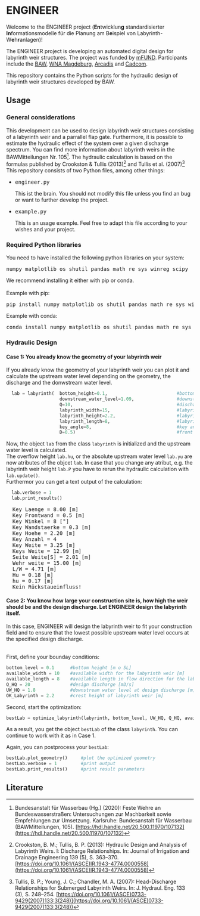 # ENGINEER
Welcome to the ENGINEER project (**En**twicklun**g** standardisierter **In**formationsmodelle für die Planung am B**e**ispiel von Labyrinth-W**e**h**r**anlagen)!

The ENGINEER project is developing an automated digital design for labyrinth weir structures. The project was funded by [mFUND](https://bmdv.bund.de/DE/Themen/Digitales/mFund/Projekte/mfund-projekte.html). Participants include the [BAW](www.baw.de), [WNA Magdeburg](https://www.wna-magdeburg.wsv.de/Webs/WNA/WNA-Magdeburg/DE/Startseite/startseite_node.html), [Arcadis](https://www.arcadis.com/de-de) and [Cadcom](https://cadcom.de/).

This repository contains the Python scripts for the hydraulic design of labyrinth weir structures developed by BAW.

## Usage
### General considerations
This development can be used to design labyrinth weir structures consisting of a labyrinth weir and a parrallel flap gate. Furthermore, it is possible to estimate the hydraulic effect of the system over a given discharge spectrum. You can find more information about labyrinth weirs in the BAWMitteilungen Nr. 105[^fn1]. The hydraulic calculation is based on the formulas published by Crookston & Tullis (2013)[^fn2] and Tullis et al. (2007)[^fn3]<br>
This repository consists of two Python files, among other things:
* <pre>engineer.py</pre> This ist the brain. You should not modify this file unless you find an bug or want to further develop the project.
* <pre>example.py</pre> This is an usage example. Feel free to adapt this file according to your wishes and your project.

### Required Python libraries
You need to have installed the following python libraries on your system:
<pre>numpy matplotlib os shutil pandas math re sys winreg scipy</pre>
We recommend installing it either with pip or conda.<br><br>
Example with pip:
<pre>pip install numpy matplotlib os shutil pandas math re sys winreg scipy</pre>
Example with conda:
<pre>conda install numpy matplotlib os shutil pandas math re sys winreg scipy</pre>

### Hydraulic Design
#### Case 1: You already know the geometry of your labyrinth weir
If you already know the geometry of your labyrinth weir you can plot it and calculate the upstream water level depending on the geometry, the discharge and the donwstream water level.
```python
  lab = labyrinth(  bottom_height=0.1,                          #bottom height [m]  
                    downstream_water_level=1.09,                #downstream Water level [m]
                    Q=10,                                       #discharge [m3/s]
                    labyrinth_width=15,                         #labyrinth weir width [m]
                    labyrinth_height=2.2,                       #labyrinth weir height [m]
                    labyrinth_length=8,                         #labyrinth weir length in flow direction [m]
                    key_angle=8,                                #key angle [degree]
                    D=0.5)                                      #front wall width [m]
```
Now, the object `lab` from the class `labyrinth` is initialized and the upstream water level is calculated.<br>
The overflow height `lab.hu`, or the absolute upstream water level `lab.yu` are now atributes of the objcet `lab`. In case that you change any atribut, e.g. the labyrinth weir 
height `lab.P` you have to rerun the hydraulic calculation with `lab.update()`.<br>
Furthermor you can get a text output of the calculation:
```python
  lab.verbose = 1
  lab.print_results()
```
<pre>
  Key Laenge = 8.00 [m] 
  Key Frontwand = 0.5 [m]
  Key Winkel = 8 [°]
  Key Wandstaerke = 0.3 [m]
  Key Hoehe = 2.20 [m]
  Key Anzahl = 4 
  Key Weite = 3.25 [m] 
  Keys Weite = 12.99 [m] 
  Seite Weite[S] = 2.01 [m] 
  Wehr weite = 15.00 [m] 
  L/W = 4.71 [m] 
  Hu = 0.18 [m] 
  hu = 0.17 [m] 
  Kein Rückstaueinfluss! 
</pre>

#### Case 2: You know how large your construction site is, how high the weir should be and the design discharge. Let ENGINEER design the labyrinth itself.
In this case, ENGINEER will design the labyrinth weir to fit your construction field and to ensure that the lowest possible upstream water level occurs at the specified design discharge.<br><br>

First, define your bounday conditions:
```python
bottom_level = 0.1      #bottom height [m o SL]
available_width = 10    #available width for the labyrinth weir [m]
available_length = 8    #available length in flow direction for the labyrinth weir [m]
Q_HQ = 20               #design discharge [m3/s]
UW_HQ = 1.8             #downstream water level at design discharge [m]
OK_Labyrinth = 2.2      #crest height of labyrinth weir [m]    
```

Second, start the optimization:
```python
bestLab = optimize_labyrinth(labyrinth, bottom_level, UW_HQ, Q_HQ, available_width, OK_Labyrinth-bottom_level, available_length, path='', show_plot=True)
```
As a result, you get the object ```bestLab``` of the class ```labyrinth```. You can continue to work with it as in Case 1.

Again, you can postprocess your ```bestLab```:
```python
bestLab.plot_geometry()     #plot the optimized geometry
bestLab.verbose = 1         #print output
bestLab.print_results()     #print result parameters
```

## Literature
[^fn1]: Bundesanstalt für Wasserbau (Hg.) (2020): Feste Wehre an Bundeswasserstraßen: Untersuchungen zur Machbarkeit sowie Empfehlungen zur Umsetzung. Karlsruhe: Bundesanstalt für Wasserbau (BAWMitteilungen, 105). [https://hdl.handle.net/20.500.11970/107132](https://hdl.handle.net/20.500.11970/107132)

[^fn2]: Crookston, B. M.; Tullis, B. P. (2013): Hydraulic Design and Analysis of Labyrinth Weirs. I: Discharge Relationships. In: Journal of Irrigation and Drainage Engineering
139 (5), S. 363–370. [https://doi.org/10.1061/(ASCE)IR.1943-4774.0000558](https://doi.org/10.1061/(ASCE)IR.1943-4774.0000558)

[^fn3]: Tullis, B. P.; Young, J. C.; Chandler, M. A. (2007): Head-Discharge Relationships for Submerged Labyrinth Weirs. In: J. Hydraul. Eng. 133 (3), S. 248–254. [https://doi.org/10.1061/(ASCE)0733-9429(2007)133:3(248)](https://doi.org/10.1061/(ASCE)0733-9429(2007)133:3(248))

  
